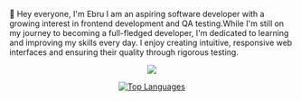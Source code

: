 👋 Hey everyone, I'm Ebru
I am an aspiring software developer with a growing interest in frontend development and QA testing.While I'm still on my journey to becoming a full-fledged developer, I'm dedicated to learning and improving my skills every day. I enjoy creating intuitive, responsive web interfaces and ensuring their quality through rigorous testing.


<p align="center">
	<img src="https://www.codewars.com/users/rruru/badges/large">
</p>

<p align="center">
	<a href="javascript:void(0);">
	<img src="https://github-readme-stats.vercel.app/api/top-langs/?username=rurulab&layout=compact&theme=tokyonight&langs_count=8" alt="Top Languages">
	</a>
	
</p>
<!--
Hi i'm Ebru 

Here are some ideas to get you started:

- 🔭 I’m currently working on ...
- 🌱 I’m currently learning ...
- 👯 I’m looking to collaborate on ...
- 🤔 I’m looking for help with ...
- 💬 Ask me about ...
- 📫 How to reach me: ...
- 😄 Pronouns: ...
- ⚡ Fun fact: ...
-->

